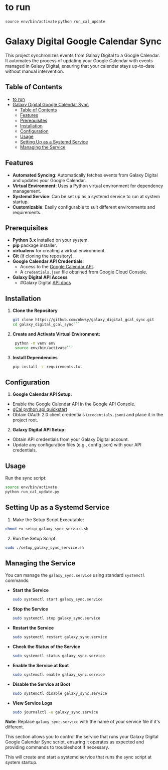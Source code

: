 # to run

`source env/bin/activate`
`python run_cal_update`

# Galaxy Digital Google Calendar Sync

This project synchronizes events from Galaxy Digital to a Google Calendar. It automates the process of updating your Google Calendar with events managed in Galaxy Digital, ensuring that your calendar stays up-to-date without manual intervention.

## Table of Contents

- [to run](#to-run)
- [Galaxy Digital Google Calendar Sync](#galaxy-digital-google-calendar-sync)
  - [Table of Contents](#table-of-contents)
  - [Features](#features)
  - [Prerequisites](#prerequisites)
  - [Installation](#installation)
  - [Configuration](#configuration)
  - [Usage](#usage)
  - [Setting Up as a Systemd Service](#setting-up-as-a-systemd-service)
  - [Managing the Service](#managing-the-service)

## Features

- **Automated Syncing**: Automatically fetches events from Galaxy Digital and updates your Google Calendar.
- **Virtual Environment**: Uses a Python virtual environment for dependency management.
- **Systemd Service**: Can be set up as a systemd service to run at system startup.
- **Customizable**: Easily configurable to suit different environments and requirements.

## Prerequisites

- **Python 3.x** installed on your system.
- **pip** package installer.
- **virtualenv** for creating a virtual environment.
- **Git** (if cloning the repository).
- **Google Calendar API Credentials**:
  - Access to the [Google Calendar API](https://developers.google.com/calendar).
  - A `credentials.json` file obtained from Google Cloud Console.
- **Galaxy Digital API Access**
  - #Galaxy Digital [API docs](http://api.galaxydigital.com/docs/#/Event)

## Installation

1. **Clone the Repository**

   ````bash
   git clone https://github.com/nkwsy/galaxy_digital_gcal_sync.git
   cd galaxy_digital_gcal_sync```
   ````

2. **Create and Activate Virtual Environment:**

   ````bash
    python -m venv env
    source env/bin/activate```
   ````

3. **Install Dependencies**

   ```bash
   pip install -r requirements.txt
   ```

## Configuration

1. **Google Calendar API Setup:**

- Enable the Google Calendar API in the Google API Console.
- [gCal python api quickstart](https://developers.google.com/calendar/api/quickstart/python)
- Obtain OAuth 2.0 client credentials (`credentials.json`) and place it in the project root.

2. **Galaxy Digital API Setup:**

- Obtain API credentials from your Galaxy Digital account.
- Update any configuration files (e.g., config.json) with your API credentials.

## Usage

Run the sync script:

```bash
source env/bin/activate
python run_cal_update.py
```

## Setting Up as a Systemd Service

1. Make the Setup Script Executable:

```bash
chmod +x setup_galaxy_sync_service.sh
```

2. Run the Setup Script:

```bash
sudo ./setup_galaxy_sync_service.sh
```

## Managing the Service

You can manage the `galaxy_sync.service` using standard `systemctl` commands:

- **Start the Service**

  ```bash
  sudo systemctl start galaxy_sync.service
  ```

- **Stop the Service**

  ```bash
  sudo systemctl stop galaxy_sync.service
  ```

- **Restart the Service**

  ```bash
  sudo systemctl restart galaxy_sync.service
  ```

- **Check the Status of the Service**

  ```bash
  sudo systemctl status galaxy_sync.service
  ```

- **Enable the Service at Boot**

  ```bash
  sudo systemctl enable galaxy_sync.service
  ```

- **Disable the Service at Boot**

  ```bash
  sudo systemctl disable galaxy_sync.service
  ```

- **View Service Logs**

  ```bash
  sudo journalctl -u galaxy_sync.service
  ```

**Note**: Replace `galaxy_sync.service` with the name of your service file if it's different.

This section allows you to control the service that runs your Galaxy Digital Google Calendar Sync script, ensuring it operates as expected and providing commands to troubleshoot if necessary.

This will create and start a systemd service that runs the sync script at system startup.
